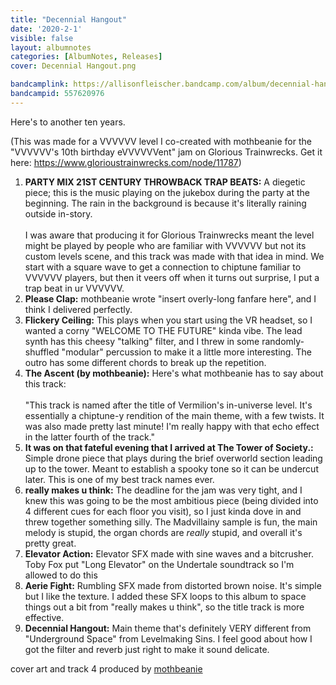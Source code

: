 ```yaml
---
title: "Decennial Hangout"
date: '2020-2-1'
visible: false
layout: albumnotes
categories: [AlbumNotes, Releases]
cover: Decennial Hangout.png

bandcamplink: https://allisonfleischer.bandcamp.com/album/decennial-hangout
bandcampid: 557620976
---
```

Here's to another ten years.

(This was made for a VVVVVV level I co-created with mothbeanie for the "VVVVVV's 10th birthday eVVVVVVent" jam on Glorious Trainwrecks. Get it here: <https://www.glorioustrainwrecks.com/node/11787>)

1. **PARTY MIX 21ST CENTURY THROWBACK TRAP BEATS:** A diegetic piece; this is the music playing on the jukebox during the party at the beginning. The rain in the background is because it's literally raining outside in-story. <br><br>
I was aware that producing it for Glorious Trainwrecks meant the level might be played by people who are familiar with VVVVVV but not its custom levels scene, and this track was made with that idea in mind. We start with a square wave to get a connection to chiptune familiar to VVVVVV players, but then it veers off when it turns out surprise, I put a trap beat in ur VVVVVV.
2. **Please Clap:** mothbeanie wrote "insert overly-long fanfare here", and I think I delivered perfectly.
3. **Flickery Ceiling:** This plays when you start using the VR headset, so I wanted a corny "WELCOME TO THE FUTURE" kinda vibe. The lead synth has this cheesy "talking" filter, and I threw in some randomly-shuffled "modular" percussion to make it a little more interesting. The outro has some different chords to break up the repetition.
4. **The Ascent (by mothbeanie):** Here's what mothbeanie has to say about this track:<br><br>
"This track is named after the title of Vermilion's in-universe level. It's essentially a chiptune-y rendition of the main theme, with a few twists. It was also made pretty last minute! I'm really happy with that echo effect in the latter fourth of the track."
5. **It was on that fateful evening that I arrived at The Tower of Society.:** Simple drone piece that plays during the brief overworld section leading up to the tower. Meant to establish a spooky tone so it can be undercut later. This is one of my best track names ever.
6. **really makes u think:** The deadline for the jam was very tight, and I knew this was going to be the most ambitious piece (being divided into 4 different cues for each floor you visit), so I just kinda dove in and threw together something silly. The Madvillainy sample is fun, the main melody is stupid, the organ chords are *really* stupid, and overall it's pretty great.
7. **Elevator Action:** Elevator SFX made with sine waves and a bitcrusher. Toby Fox put "Long Elevator" on the Undertale soundtrack so I'm allowed to do this
8. **Aerie Fight:** Rumbling SFX made from distorted brown noise. It's simple but I like the texture. I added these SFX loops to this album to space things out a bit from "really makes u think", so the title track is more effective.
9. **Decennial Hangout:** Main theme that's definitely VERY different from "Underground Space" from Levelmaking Sins. I feel good about how I got the filter and reverb just right to make it sound delicate.

cover art and track 4 produced by [mothbeanie](https://mothbeanie.bandcamp.com/)
